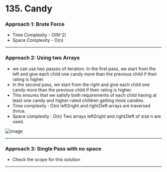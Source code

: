 # 135. Candy

### Approach 1: Brute Force
- Time Complexity - O(N^2)
- Space Complexity - O(n)
___

### Approach 2: Using two Arrays
- we can use two passes of iteration. In the first pass, we start from the left and give each child one candy more than the previous child if their rating is higher. 
- In the second pass, we start from the right and give each child one candy more than the previous child if their rating is higher. 
- This ensures that we satisfy both requirements of each child having at least one candy and higher-rated children getting more candies.
- Time complexity : O(n) left2right and right2left arrays are traversed thrice.
- Space complexity : O(n) Two arrays left2right and right2left of size n are used.


![image](https://github.com/Nikhilpra17/Leetcode-/assets/97670140/5757005a-b55d-4523-aaf0-cf255e84ba33)

___

### Approach 3: Single Pass with no space 
- Check the scope for this solution

___
